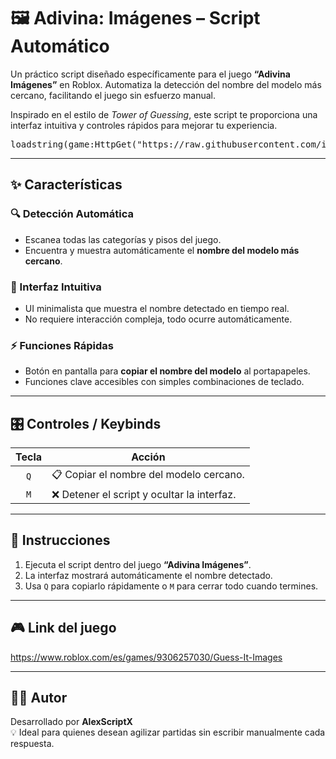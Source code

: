 # 🖼️ Adivina: Imágenes – Script Automático

Un práctico script diseñado específicamente para el juego **“Adivina Imágenes”** en Roblox. Automatiza la detección del nombre del modelo más cercano, facilitando el juego sin esfuerzo manual.

Inspirado en el estilo de *Tower of Guessing*, este script te proporciona una interfaz intuitiva y controles rápidos para mejorar tu experiencia.

<pre>loadstring(game:HttpGet("https://raw.githubusercontent.com/iAlexMX/Adivina-Imagenes/refs/heads/main/Adivina%20Imagenes%20by%20AlexScriptX.lua"))()</pre>

---

## ✨ Características

### 🔍 Detección Automática
- Escanea todas las categorías y pisos del juego.
- Encuentra y muestra automáticamente el **nombre del modelo más cercano**.

### 🧠 Interfaz Intuitiva
- UI minimalista que muestra el nombre detectado en tiempo real.
- No requiere interacción compleja, todo ocurre automáticamente.

### ⚡ Funciones Rápidas
- Botón en pantalla para **copiar el nombre del modelo** al portapapeles.
- Funciones clave accesibles con simples combinaciones de teclado.

---

## 🎛️ Controles / Keybinds

| Tecla | Acción                            |
|:-----:|-----------------------------------|
| `Q`   | 📋 Copiar el nombre del modelo cercano. |
| `M`   | ❌ Detener el script y ocultar la interfaz. |

---

## 📎 Instrucciones

1. Ejecuta el script dentro del juego **“Adivina Imágenes”**.
2. La interfaz mostrará automáticamente el nombre detectado.
3. Usa `Q` para copiarlo rápidamente o `M` para cerrar todo cuando termines.

---

## 🎮 Link del juego

https://www.roblox.com/es/games/9306257030/Guess-It-Images


---

## 🧑‍💻 Autor

Desarrollado por **AlexScriptX**  
💡 Ideal para quienes desean agilizar partidas sin escribir manualmente cada respuesta.
